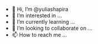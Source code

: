 - 👋 Hi, I’m @yuliashapira
- 👀 I’m interested in ...
- 🌱 I’m currently learning ...
- 💞️ I’m looking to collaborate on ...
- 📫 How to reach me ...

<!---
yuliashapira/yuliashapira is a ✨ special ✨ repository because its `README.md` (this file) appears on your GitHub profile.
You can click the Preview link to take a look at your changes.
--->
